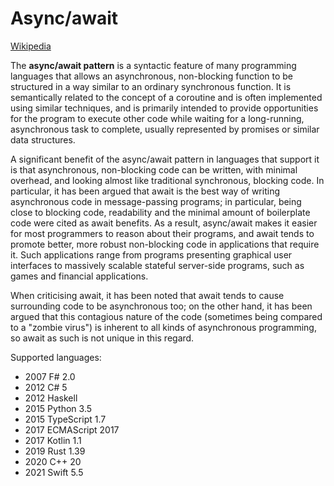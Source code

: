 # Async/await
[Wikipedia](https://en.wikipedia.org/wiki/Async/await)

The **async/await pattern** is a syntactic feature of many programming languages that allows an asynchronous, non-blocking function to be structured in a way similar to an ordinary synchronous function. It is semantically related to the concept of a coroutine and is often implemented using similar techniques, and is primarily intended to provide opportunities for the program to execute other code while waiting for a long-running, asynchronous task to complete, usually represented by promises or similar data structures.

A significant benefit of the async/await pattern in languages that support it is that asynchronous, non-blocking code can be written, with minimal overhead, and looking almost like traditional synchronous, blocking code. In particular, it has been argued that await is the best way of writing asynchronous code in message-passing programs; in particular, being close to blocking code, readability and the minimal amount of boilerplate code were cited as await benefits. As a result, async/await makes it easier for most programmers to reason about their programs, and await tends to promote better, more robust non-blocking code in applications that require it. Such applications range from programs presenting graphical user interfaces to massively scalable stateful server-side programs, such as games and financial applications.

When criticising await, it has been noted that await tends to cause surrounding code to be asynchronous too; on the other hand, it has been argued that this contagious nature of the code (sometimes being compared to a "zombie virus") is inherent to all kinds of asynchronous programming, so await as such is not unique in this regard.

Supported languages:
- 2007 F# 2.0
- 2012 C# 5
- 2012 Haskell
- 2015 Python 3.5
- 2015 TypeScript 1.7
- 2017 ECMAScript 2017
- 2017 Kotlin 1.1
- 2019 Rust 1.39
- 2020 C++ 20
- 2021 Swift 5.5
